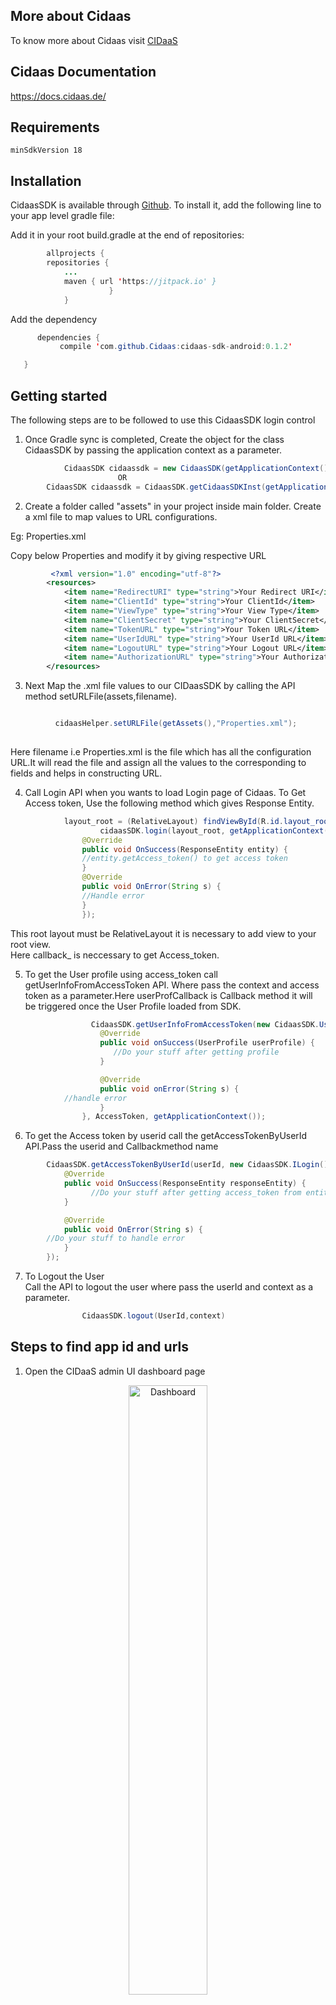 ## More about Cidaas

To know more about Cidaas visit [CIDaaS](https://www.cidaas.com)

## Cidaas Documentation 

https://docs.cidaas.de/

## Requirements

    minSdkVersion 18

## Installation

CidaasSDK is available through [Github](http://github.com). To install
it, add the following line to your app level gradle file:

Add it in your root build.gradle at the end of repositories:
```java        
        allprojects {
		repositories {
			...
			maven { url 'https://jitpack.io' }
		              }
		    }
```		
 Add the dependency
 ```java
       dependencies {
       		compile 'com.github.Cidaas:cidaas-sdk-android:0.1.2'

	}
 ```

## Getting started

The following steps are to be followed to use this CidaasSDK login control

1. Once Gradle sync is completed, Create the object for the class CidaasSDK by passing the application context as a parameter.  
```java
            CidaasSDK cidaassdk = new CidaasSDK(getApplicationContext()); 
	    				OR
	    CidaasSDK cidaassdk = CidaasSDK.getCidaasSDKInst(getApplicationContext());
```
      
2. Create a folder called "assets"  in your project inside main folder. Create a xml file to map values to URL configurations.

 Eg: Properties.xml
 
 Copy below Properties and modify it by giving respective URL
```xml
         <?xml version="1.0" encoding="utf-8"?>
        <resources>
            <item name="RedirectURI" type="string">Your Redirect URI</item>
            <item name="ClientId" type="string">Your ClientId</item>
            <item name="ViewType" type="string">Your View Type</item>
            <item name="ClientSecret" type="string">Your ClientSecret</item>
            <item name="TokenURL" type="string">Your Token URL</item>
            <item name="UserIdURL" type="string">Your UserId URL</item>
            <item name="LogoutURL" type="string">Your Logout URL</item>
            <item name="AuthorizationURL" type="string">Your Authorization URL</item>
        </resources>
```
3. Next Map the .xml file values to our CIDaasSDK by calling the API method setURLFile(assets,filename).
  ```java             
  
			cidaasHelper.setURLFile(getAssets(),"Properties.xml");
			
  ```              
Here filename i.e Properties.xml is the file which has all the configuration URL.It will read the file and assign all the values to the corresponding to fields and helps in constructing URL.

4.  Call Login API when you wants to load Login page of Cidaas. To Get Access token, Use the following method which gives Response Entity.
```java
  		    layout_root = (RelativeLayout) findViewById(R.id.layout_root);
                    cidaasSDK.login(layout_root, getApplicationContext(), new CidaasSDK.ILogin() {
			    @Override
			    public void OnSuccess(ResponseEntity entity) {
				//entity.getAccess_token() to get access token
			    }
			    @Override
			    public void OnError(String s) {
				//Handle error			   
				}
        		});
```  
   This root layout must be RelativeLayout it is necessary to add view to your root view.     
    Here callback_ is neccessary to get Access_token.


5. To get the User profile using access_token call getUserInfoFromAccessToken API. Where pass the context and access token as a parameter.Here userProfCallback is Callback method it will be triggered once the User Profile loaded from SDK. 

```java
                  CidaasSDK.getUserInfoFromAccessToken(new CidaasSDK.UserProfCallback() {
                    @Override
                    public void onSuccess(UserProfile userProfile) {
                       //Do your stuff after getting profile
                    }

                    @Override
                    public void onError(String s) {
			//handle error
                    }
                }, AccessToken, getApplicationContext());
```
6. To get the Access token by userid call the getAccessTokenByUserId API.Pass the userid and Callbackmethod name        
```java
        CidaasSDK.getAccessTokenByUserId(userId, new CidaasSDK.ILogin() {
            @Override
            public void OnSuccess(ResponseEntity responseEntity) {
                  //Do your stuff after getting access_token from entity.getAccess_token()
            }

            @Override
            public void OnError(String s) {
  		//Do your stuff to handle error
            }
        });
```        
7. To Logout the User                
    Call the API to logout the user where pass the userId and context as a parameter. 
    
```java    
                CidaasSDK.logout(UserId,context)
```

## Steps to find app id and urls

1. Open the CIDaaS admin UI dashboard page

<p align="center">

<img src = "https://cloud.githubusercontent.com/assets/26590601/24350391/a6495556-12ff-11e7-8df0-b37f5a538ae2.png" alt="Dashboard" width="50%">

</p>

2. Move to the Apps menu

<p align="center">

<img src = "https://cloud.githubusercontent.com/assets/26590601/24350449/e1a57954-12ff-11e7-9e73-4fb96e5b934d.png" alt="Apps" width="50%">

</p>

3. Switch to Android app tab

<p align="center">

<img src = "https://cloud.githubusercontent.com/assets/26590601/24598485/3b17b8da-1869-11e7-87b2-3ae5ce522a18.png" alt="Android App" width="50%">

</p>

4. Press edit button in your app

5. Note down the app id and app secret for your app

<p align="center">

<img src = "https://cloud.githubusercontent.com/assets/26590601/24598720/9295d74e-186a-11e7-8898-bea953662fbe.png" alt="App Id" width="50%">

</p>

6. Move to the OAuth2 endpoints menu

7. Note down the authorization url, token url, user info url and logout url

<p align="center">

<img src = "https://cloud.githubusercontent.com/assets/26590601/24355195/9fea006c-1312-11e7-9af1-2566303631d6.png" alt="End points" width="50%">

</p>

## Example

Look at the example project [here](https://github.com/Cidaas/sdk-Android/tree/master/CidaasSDKExample)

## Sample Code
activity.xml
```xml
	<RelativeLayout xmlns:android="http://schemas.android.com/apk/res/android"
	    xmlns:tools="http://schemas.android.com/tools"
	    android:id="@+id/activity_main"
	    android:layout_width="match_parent"
	    android:layout_height="match_parent"
	    android:paddingBottom="@dimen/activity_vertical_margin"
	    android:paddingLeft="@dimen/activity_horizontal_margin"
	    android:paddingRight="@dimen/activity_horizontal_margin"
	    android:paddingTop="@dimen/activity_vertical_margin"
	    tools:context="com.cidaassdkexample.MainActivity">

	    <RelativeLayout
		android:id="@+id/root_layout"
		android:layout_width="match_parent"
		android:layout_height="300dp"
		android:layout_alignParentStart="true"
		android:layout_marginTop="14dp">

		<TextView
		    android:id="@+id/textView"
		    android:layout_width="wrap_content"
		    android:layout_height="wrap_content"
		    android:text="Hai"
		    android:textSize="25sp"
		    android:visibility="gone"
		    android:layout_alignParentTop="true"
		    android:layout_centerHorizontal="true"
		    android:layout_marginTop="199dp" />
	    </RelativeLayout>

	    <RelativeLayout
		android:layout_width="match_parent"
		android:layout_height="match_parent"
		android:layout_below="@+id/root_layout">

		<Button
		    android:id="@+id/button_user_prof"
		    android:layout_width="100dp"
		    android:layout_height="wrap_content"
		    android:layout_alignParentStart="true"
		    android:layout_alignParentTop="true"
		    android:layout_marginStart="41dp"
		    android:text="User Profile"
		    android:visibility="gone" />

		<Button
		    android:id="@+id/button_log_out"
		    android:layout_width="100dp"
		    android:layout_height="wrap_content"
		    android:layout_alignParentEnd="true"
		    android:layout_alignParentTop="true"
		    android:layout_marginEnd="33dp"
		    android:text="Log out"
		    android:visibility="gone" />
	    </RelativeLayout>
	</RelativeLayout>
```
MainActivity.java


```java
		@Override
		protected void onCreate(Bundle savedInstanceState) {
		super.onCreate(savedInstanceState);
		setContentView(R.layout.activity_main);
		sp = PreferenceManager.getDefaultSharedPreferences(getApplicationContext());
		editor = sp.edit();
		textView= (TextView) findViewById(R.id.textView);
		root = (RelativeLayout) findViewById(R.id.root_layout);
		button_log_out = (Button) findViewById(R.id.button_log_out);
		button_user_prof = (Button) findViewById(R.id.button_user_prof);
		CidaasSDK cidaasHelper = CidaasSDK.getCidaasSDKInst(getApplicationContext());
		cidaasHelper.setURLFile(getAssets(), "properties.xml");
		
		   /*
		    * create call back to get access token and show
		    * */
		cidaasHelper.callback_ = new CidaasSDK.ILogin() {
		    @Override
		    public void OnSuccess(ResponseEntity responseEntity) {
			Toast.makeText(getApplicationContext(), responseEntity.getAccess_token(), Toast.LENGTH_LONG).show();
			editor.putString("Access_Token", responseEntity.getAccess_token());
			editor.commit();
			button_user_prof.setVisibility(View.VISIBLE);
			button_log_out.setVisibility(View.VISIBLE);
		    }

		    @Override
		    public void OnError(String s) {
			Toast.makeText(MainActivity.this, s, Toast.LENGTH_SHORT).show();

		    }
		};
		cidaasHelper.login(root, getApplicationContext(), cidaasHelper.callback_);
		button_log_out.setOnClickListener(new View.OnClickListener() {
		    @Override
		    public void onClick(View view) {
			CidaasSDK.logout(userId, getApplicationContext());
		    }
		});
		final CidaasSDK.UserProfCallback userProfCallback = new CidaasSDK.UserProfCallback() {
		    @Override
		    public void onSuccess(UserProfile userProfile) {
			if (userProfile != null) {
			    textView.setVisibility(View.VISIBLE);
			    textView.setText(userProfile.getDisplayName());
			}
		    }

		    @Override
		    public void onError(String message) {
			Toast.makeText(MainActivity.this, message, Toast.LENGTH_SHORT).show();
		    }
		};
		button_user_prof.setOnClickListener(new View.OnClickListener() {
		    @Override
		    public void onClick(View view) {
			String AccessToken = sp.getString("Access_Token", "");
			CidaasSDK.getUserInfoFromAccessToken(userProfCallback, AccessToken, getApplicationContext());
		    }
		});
		
	    }

```    

## Screen shots
<p align="center">

<img src = "https://cloud.githubusercontent.com/assets/26590601/24597479/ca4a3966-1863-11e7-82aa-c2bbff695acb.png" alt="Screen 1" style="width:40%" height="600">

<img src = "https://cloud.githubusercontent.com/assets/26590601/24597565/3f050a4c-1864-11e7-8613-bd94f87e0f70.png" alt="Screen 2" style="width:40%" height="600">

</p>

## Note
1. If you miss any one of the properties value, view will be empty (Make sure you have configured all the values in properties file without changing the name)
2. You may face Run time error like 
    Error:Execution failed for task ':app:transformResourcesWithMergeJavaResForDebug'.
    > com.android.build.api.transform.TransformException: com.android.builder.packaging.DuplicateFileException: 
    Duplicate files copied in APK META-INF/LICENSE 
[Solution](http://stackoverflow.com/questions/37586800/android-gradle-duplicate-files-copied-in-apk-meta-inf-license-txt)

	

## Help and Support

For more support visit [CIDaaS Support](http://support.cidaas.com/en/support/home)


